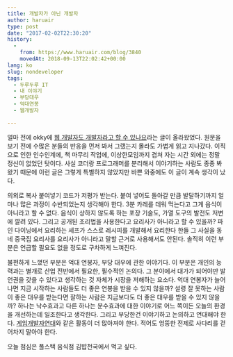 ```yaml
---
title: 개발자가 아닌 개발자
author: haruair
type: post
date: "2017-02-02T22:30:20"
history:
  - 
    from: https://www.haruair.com/blog/3840
    movedAt: 2018-09-13T22:02:42+00:00
lang: ko
slug: nondeveloper
tags:
  - 두루두루 IT
  - 내 이야기
  - 부당대우
  - 억대연봉
  - 웹개발자

---
```

얼마 전에 okky에 [웹 개발자도 개발자라고 할 수 있나요][1]라는 글이 올라왔었다. 원문을 보기 전에 수많은 분들의 반응을 먼저 봐서 그랬는지 몰라도 가볍게 읽고 지나갔다. 이직으로 인한 인수인계에, 책 마무리 작업에, 이상한모임까지 겹쳐 자는 시간 외에는 정말 정신이 없었던 탓이다. 사실 코더랑 프로그래머를 분리해서 이야기하는 사람도 종종 봐왔기 때문에 이런 글은 그렇게 특별하지 않았지만 바쁜 와중에도 이 글이 계속 생각이 났다.

의외로 복사 붙여넣기 코드가 저평가 받는다. 붙여 넣어도 돌아갈 만큼 발달하기까지 얼마나 많은 과정이 수반되었는지 생각해야 한다. 3분 카레를 데워 먹는다고 그게 음식이 아니라고 할 수 없다. 음식이 상하지 않도록 하는 포장 기술도, 가열 도구의 발전도 저변에 깔려 있다. 그리고 공개된 조리법을 사용한다고 요리사가 아니라고 할 수 있을까? 파인 다이닝에서 요리하는 셰프가 스스로 레시피를 개발해서 요리한다 한들 그 사실을 동네 중국집 요리사를 요리사가 아니라고 말할 근거로 사용해서도 안된다. 솔직히 이런 부분은 언급할 필요도 없을 정도로 구차하게 느껴진다.

불편하게 느꼈던 부분은 억대 연봉자, 부당 대우에 관한 이야기다. 이 부분은 개인의 능력과는 별개로 산업 전반에서 필요한, 필수적인 논의다. 그 분야에서 대가가 되어야만 발언권을 갖을 수 있다고 생각하는 것 자체가 시장을 저해하는 요소다. 억대 연봉자가 늘어나면 지금 시작하는 사람들도 더 좋은 연봉을 받을 수 있지 않을까? 설령 잘 못하는 사람이 좋은 대우를 받는다면 잘하는 사람은 지금보다도 더 좋은 대우를 받을 수 있지 않을까? 하나는 낙수효과고 다른 하나는 분수효과에 대한 이야기로 어느 쪽이든 오늘의 환경을 개선하는데 일조한다고 생각한다. 그리고 부당한건 이야기하고 논의하고 연대해야 한다. [게임개발자연대][2]와 같은 활동이 더 많아져야 한다. 적어도 엉뚱한 전제로 사다리를 걷어차지 말아야 한다.

오늘 점심은 풀스택 음식점 김밥천국에서 먹고 싶다.

 [1]: http://okky.kr/article/371406
 [2]: https://www.facebook.com/gamedevguildofkorea/
